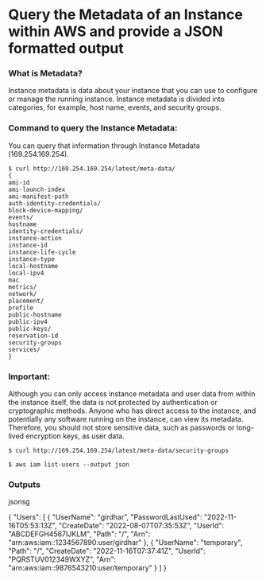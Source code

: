 # Query the Metadata of an Instance within AWS and provide a JSON formatted output

### What is Metadata?

Instance metadata is data about your instance that you can use to configure or manage the running instance. Instance metadata is divided into categories, for example, host name, events, and security groups.

### Command to query the Instance Metadata:

You can query that information through Instance Metadata (169.254.169.254).
```
$ curl http://169.254.169.254/latest/meta-data/
{
ami-id
ami-launch-index
ami-manifest-path
auth-identity-credentials/
block-device-mapping/
events/
hostname
identity-credentials/
instance-action
instance-id
instance-life-cycle
instance-type
local-hostname
local-ipv4
mac
metrics/
network/
placement/
profile
public-hostname
public-ipv4
public-keys/
reservation-id
security-groups
services/
}
```
### Important:

Although you can only access instance metadata and user data from within the instance itself, the data is not protected by authentication or cryptographic methods. Anyone who has direct access to the instance, and potentially any software running on the instance, can view its metadata. Therefore, you should not store sensitive data, such as passwords or long-lived encryption keys, as user data.

```
$ curl http://169.254.169.254/latest/meta-data/security-groups

$ aws iam list-users --output json

```

### Outputs

jsonsg

{
    "Users": [
        {
            "UserName": "girdhar",
            "PasswordLastUsed": "2022-11-16T05:53:13Z",
            "CreateDate": "2022-08-07T07:35:53Z",
            "UserId": "ABCDEFGH4567IJKLM",
            "Path": "/",
            "Arn": "arn:aws:iam::1234567890:user/girdhar"
        },
        {
            "UserName": "temporary",
            "Path": "/",
            "CreateDate": "2022-11-16T07:37:41Z",
            "UserId": "PQRSTUV012349WXYZ",
            "Arn": "arn:aws:iam::9876543210:user/temporary"
        }
    ]
}
